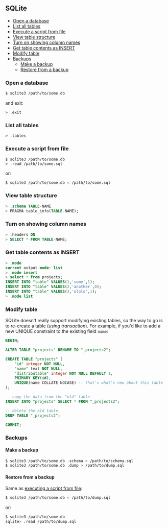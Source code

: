 ## SQLite

<!-- MarkdownTOC -->

- [Open a database](#open-a-database)
- [List all tables](#list-all-tables)
- [Execute a script from file](#execute-a-script-from-file)
- [View table structure](#view-table-structure)
- [Turn on showing column names](#turn-on-showing-column-names)
- [Get table contents as INSERT](#get-table-contents-as-insert)
- [Modify table](#modify-table)
- [Backups](#backups)
    - [Make a backup](#make-a-backup)
    - [Restore from a backup](#restore-from-a-backup)

<!-- /MarkdownTOC -->

### Open a database

``` sh
$ sqlite3 /path/to/some.db
```

and exit:

```
> .exit
```

### List all tables

```
> .tables
```

### Execute a script from file

```
$ sqlite3 /path/to/some.db
> .read /path/to/some.sql
```

or:

``` sh
$ sqlite3 /path/to/some.db < /path/to/some.sql
```

### View table structure

``` sql
> .schema TABLE-NAME
> PRAGMA table_info(TABLE-NAME);
```

### Turn on showing column names

``` sql
> .headers ON
> SELECT * FROM TABLE-NAME;
```

### Get table contents as INSERT

``` sql
> .mode
current output mode: list
> .mode insert
> select * from projects;
INSERT INTO "table" VALUES(1,'some',1);
INSERT INTO "table" VALUES(2,'another',0);
INSERT INTO "table" VALUES(3,'ololo',1);
> .mode list
```

### Modify table

SQLite doesn't really support modifying existing tables, so the way to go is to re-create a table (*using transaction*). For example, if you'd like to add a new UNIQUE constraint to the existing field `name`:

``` sql
BEGIN;

ALTER TABLE "projects" RENAME TO "_projects2";

CREATE TABLE "projects" (
    "id" integer NOT NULL,
    "name" text NOT NULL,
    "distributable" integer NOT NULL DEFAULT 1,
    PRIMARY KEY(id),
    UNIQUE(name COLLATE NOCASE) -- that's what's new about this table
);

-- copy the data from the "old" table
INSERT INTO "projects" SELECT * FROM "_projects2";

-- delete the old table
DROP TABLE "_projects2";

COMMIT;
```

### Backups

#### Make a backup

``` sh
$ sqlite3 /path/to/some.db .schema > /path/to/schema.sql
$ sqlite3 /path/to/some.db .dump > /path/to/dump.sql
```

#### Restore from a backup

Same as [executing a script from file](#execute-a-script-from-file):

``` sh
$ sqlite3 /path/to/some.db < /path/to/dump.sql
```

or:

``` sh
$ sqlite3 /path/to/some.db
sqlite> .read /path/to/dump.sql
```
